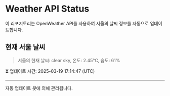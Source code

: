 
# Weather API Status

이 리포지토리는 OpenWeather API를 사용하여 서울의 날씨 정보를 자동으로 업데이트합니다.

## 현재 서울 날씨
> 서울의 현재 날씨: clear sky, 온도: 2.45°C, 습도: 61%

⏳ 업데이트 시간: 2025-03-19 17:14:47 (UTC)

---
자동 업데이트 봇에 의해 관리됩니다.
